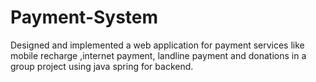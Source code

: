 # Payment-System
Designed and implemented a web application for payment services like mobile recharge ,internet payment, landline payment and donations in a group project using java spring for backend.

